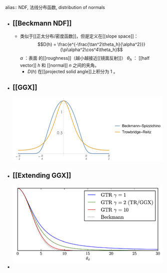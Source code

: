 alias:: NDF, 法线分布函数, distribution of normals

- ## [[Beckmann NDF]]
	- 类似于[[正太分布/密度函数]]，但是定义在[[slope space]]：
	  $$D(h) = \frac{e^{-\frac{\tan^2\theta_h}{\alpha^2}}}{\pi\alpha^2\cos^4\theta_h}$$
	  $\alpha$ ：表面 的[[roughness]]（越小越接近[[镜面反射]]）
	  $\theta_h$ ： [[half vector]] $h$ 和 [[normal]] $n$ 之间的夹角。
		- $D(h)$ 在[[projected solid angle]]上积分为 $1$ 。
- ## [[GGX]]
  ![image.png](../assets/image_1698679474575_0.png)
- ## [[Extending GGX]]
  ![image.png](../assets/image_1698679444572_0.png)
-